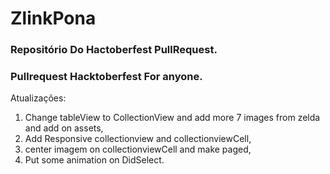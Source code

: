 # ZlinkPona
### Repositório Do Hactoberfest PullRequest.
### Pullrequest Hacktoberfest For anyone.

Atualizações:
1. Change tableView to CollectionView and add more 7 images from zelda and add on assets,
2. Add Responsive collectionview and collectionviewCell, 
3. center imagem on collectionviewCell and make paged,
4. Put some animation on DidSelect.

